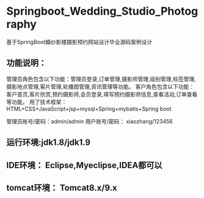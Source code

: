 # Springboot_Wedding_Studio_Photography
基于SpringBoot婚纱影楼摄影预约网站设计毕业源码案例设计

## 功能说明：
  管理员角色包含以下功能：管理员登录,订单管理,摄影师管理,级别管理,标签管理,摄影地点管理,客片管理,轮播图管理,资讯管理等功能。
  客户角色包含以下功能：客户首页,客片欣赏,预约摄影师,会员登录,填写预约摄影师信息,查看活动,订单查看等功能。
  用了技术框架： HTML+CSS+JavaScript+jsp+mysql+Spring+mybatis+Spring boot

管理员账号/密码：admin/admin
用户账号/密码： xiaozhang/123456

## 运行环境:jdk1.8/jdk1.9
## IDE环境： Eclipse,Myeclipse,IDEA都可以
## tomcat环境： Tomcat8.x/9.x
